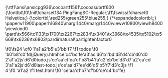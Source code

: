 {\rtf1\ansi\ansicpg936\cocoartf1561\cocoasubrtf600
{\fonttbl\f0\fnil\fcharset134 PingFangSC-Regular;\f1\fswiss\fcharset0 Helvetica;}
{\colortbl;\red255\green255\blue255;}
{\*\expandedcolortbl;;}
\paperw11900\paperh16840\margl1440\margr1440\vieww10800\viewh8400\viewkind0
\pard\tx566\tx1133\tx1700\tx2267\tx2834\tx3401\tx3968\tx4535\tx5102\tx5669\tx6236\tx6803\pardirnatural\partightenfactor0

\f0\fs24 \cf0 1\'a1\'a2\'b5\'e3\'bb\'f7
\f1 todos
\f0 \'b0\'b8\'c0\'fd(jQuery).html\'ce\'c4\'bc\'fe\'a3\'ac\'d6\'b1\'bd\'d3\'d4\'cb\'d0\'d0\
2\'a1\'a2js\'d6\'d0todo.js\'ce\'aa\'cf\'ea\'cf\'b8\'b4\'fa\'c2\'eb\'bc\'d3\'d7\'a2\'ca\'cd\
3\'a1\'a2js\'d6\'d0last-todo.js\'ce\'aa\'d7\'ee\'d6\'d5\'b5\'f7\'d3\'c3js
\f1 \
4
\f0 \'a1\'a2
\f1 test.html
\f0 \'ce\'aa\'c1\'b7\'cf\'b0\'ce\'c4\'bc\'fe}